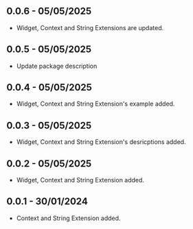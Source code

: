 ## 0.0.6 - 05/05/2025
* Widget, Context and String Extensions are updated.

## 0.0.5 - 05/05/2025
* Update package description

## 0.0.4 - 05/05/2025
* Widget, Context and String Extension's example added.

## 0.0.3 - 05/05/2025
* Widget, Context and String Extension's desricptions added.

## 0.0.2 - 05/05/2025
* Widget, Context and String Extension added.

## 0.0.1 - 30/01/2024
* Context and String Extension added.
